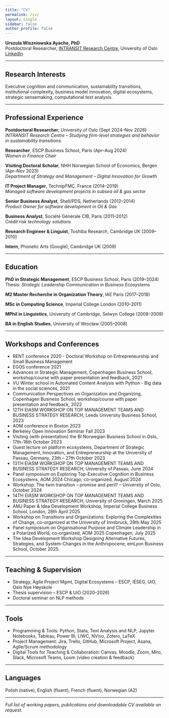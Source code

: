 ```yaml
---
title: "CV"
permalink: /cv/
layout: single
sidebar: false
author_profile: false
---
```



**Urszula Wiszniowska Ayache, PhD**  
Postdoctoral Researcher, [INTRANSIT Research Centre](https://www.sv.uio.no/tik/english/research/centre/intransit/), University of Oslo   
[LinkedIn](https://www.linkedin.com/in/urszulawiszniowskaayache/)

---

## Research Interests
Executive cognition and communication, sustainability transitions, institutional complexity, business model innovation, digital ecosystems, strategic sensemaking, computational text analysis.

---

## Professional Experience

**Postdoctoral Researcher**, University of Oslo (Sept 2024–Nov 2026)  
*INTRANSIT Research Centre – Studying firm-level strategies and behavior in sustainability transitions.*

**Researcher**, ESCP Business School, Paris (Apr–Aug 2024)  
*Women in Finance Chair*

**Visiting Doctoral Scholar**, NHH Norwegian School of Economics, Bergen (Apr–Nov 2023)  
*Department of Strategy and Management – Digital Innovation for Growth*

**IT Project Manager**, TechnipFMC, France (2014–2019)  
*Managed software development projects in subsea oil & gas sector*

**Senior Business Analyst**, Shell/PDS, Netherlands (2012–2014)  
*Product Owner for software development in Oil & Gas*

**Business Analyst**, Société Générale CIB, Paris (2011–2012)  
*Credit risk technology solutions*

**Research Engineer & Linguist**, Toshiba Research, Cambridge UK (2009–2010)

**Intern**, Phonetic Arts (Google), Cambridge UK (2009)

---

## Education

**PhD in Strategic Management**, ESCP Business School, Paris (2019–2024)  
Thesis: *Strategic Leadership Communication in Business Ecosystems*

**M2 Master Recherche in Organization Theory**, IAE Paris (2017–2018)

**MSc in Computing Science**, Imperial College London (2010–2011)

**MPhil in Linguistics**, University of Cambridge, Selwyn College (2008–2009)

**BA in English Studies**, University of Wrocław (2005–2008)

<!--#----

## Working Papers - @Google Scholar and @Cristin

- *The role of AI in the creation of sustainability-oriented digital innovation*, with Raissa Pershina
- *Fueling Doubt: Organizational Responses to Strategic Reversals in Climate Commitments*, with Birthe Soppe
- *Top Management response to a mining crisis*, with Ivy Buche
- *Balancing acts – authenticity of assertive talk of female top executives*, with Tina Saebi & Abbie Oliver
- *Harmonizing the hive: linguistic strategies in ecosystems*, with Tina Saebi & Nicolai J. Foss
- *Platform TMTs: A Communication Shift in New Organisational Forms*, AOM Proc, with Regis Coeurderoy, 2023.
- *Covid-19 and the scale-up of the platform revolution*, ESCP Impact Papers, with Regis Coeurderoy, 2020.-->

---

## Workshops and Conferences

- RENT conference 2020 - Doctoral Workshop on Entrepreneurship and Small Business Management
- EGOS conference 2021
- Advances in Strategic Management, Copenhagen Business School, workshop/course with paper presentation and feedback, 2021
- VU Winter school in Automated Content Analysis with Python - Big data in the social sciences, 2021
- Communication Perspectives on Organization and Organizing, Copenhagen Business School, workshop/course with paper presentation and feedback, 2022
- 12TH EIASM WORKSHOP ON TOP MANAGEMENT TEAMS AND BUSINESS STRATEGY RESEARCH, Leeds University Business School, 2023
- AOM conference in Boston 2023
- Berkeley Open Innovation Seminar Fall 2023
- Visiting (with presentation) the BI Norwegian Business School in Oslo, 17th-18th October 2023
- Guest lecture on platform ecosystems, Department of Strategic Management, Innovation, and Entrepreneurship at the University of Passau, Germany, 23th – 27th October 2023
- 13TH EIASM WORKSHOP ON TOP MANAGEMENT TEAMS AND BUSINESS STRATEGY RESEARCH, University of Passau, June 2024
- Panel symposium on Exploring Top-Executive Cognition in Business Ecosystems, AOM 2024 Chicago, co-organized, August 2024
- Workshop: The twin transition – promise and peril? – University of Oslo, October 2024
- 14TH EIASM WORKSHOP ON TOP MANAGEMENT TEAMS AND BUSINESS STRATEGY RESEARCH, University of Groningen, March 2025
- AMJ Paper & Idea Development Workshop, Imperial College Business School, London, 28th April 2025
- Workshop on Transitions and Organizations: Exploring the Complexities of Change, co-organized at the University of Innsbruck, 28th May 2025
- Panel symposium on Organisational Purpose and Climate Leadership in a Polarized World, co-organized, AOM 2025 Copenhagen, July 2025
- The Idea Development Workshop Designing Alternative Futures, Strategies, and System-Changes in the Anthropocene, emLyon Business School, October 2025.

---

## Teaching & Supervision

- Strategy, Agile Project Mgmt, Digital Ecosystems – ESCP, IÉSEG, UiO, Oslo Nye Høyskole
- Thesis supervision – ESCP & UiO (2020–2026)
- Doctoral seminar on NLP methods

---

## Tools

- Programming & Tools: Python, Stata, Text Analysis and NLP, Jupyter Notebooks, Tableau, Power BI, LIWC, NVivo, Zotero, LaTeX
- Project Management: Jira, Trello, GitHub, Microsoft Project, Asana, Agile/Scrum methodology
- Digital Tools for Teaching & Collaboration: Canvas, Moodle, Zoom, Miro, Slack, Microsoft Teams, Loom (video creation & feedback)

---

## Languages

Polish (native), English (fluent), French (fluent), Norwegian (A2)

---

*Full list of working papers, publications and downloadable CV available on request.*
